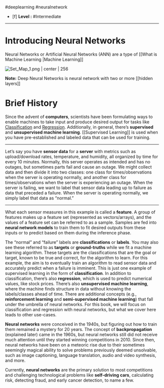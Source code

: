#deeplearning #neuralnetwork

- [f] **Level :** #Intermediate 
----

# Introducing Neural Networks

Neural Networks or Artificial Neural Networks (ANN) are a type of [[What is Machine Learning |Machine Learning]] 

![Set_Map_1.png | center | 256](Set_Map_1.png)


**Note:** Deep Neural Networks is neural network with two or more [[hidden layers]] 

# Brief History
Since the advent of **computers**, scientists have been formulating ways to enable machines to take input and produce desired output for tasks like [Classification](https://www.investopedia.com/terms/r/regression.asp) and [Regression](https://www.investopedia.com/terms/r/regression.asp). Additionally, in general, there’s **supervised** and **unsupervised machine learning**. [[Supervised Learning]] is used when you have pre-established and labeled data that can be used for training. 

---- 
Let’s say you have **sensor data** for a **server** with metrics such as upload/download rates, temperature, and humidity, all organized by time for every 10 minutes. Normally, this server operates as intended and has no outages, but sometimes parts fail and cause an outage. We might collect data and then divide it into two classes: one class for times/observations when the server is operating normally, and another class for times/observations when the server is experiencing an outage. When the server is failing, we want to label that sensor data leading up to failure as data that preceded a failure. When the server is operating normally, we simply label that data as “normal.”

----

What each sensor measures in this example is called a **feature**. A group of features makes up a feature set (represented as vectors/arrays), and the values of a feature set can be referred to as a sample. Samples are fed into **neural network models** to train them to fit desired outputs from these inputs or to predict based on them during the inference phase.

The “normal” and “failure” labels are **classifications** or **labels**. You may also see these referred to as **targets** or **ground-truths** while we fit a machine learning algorithm. These targets are the classifications that are the goal or target, known to be true and correct, for the algorithm to learn. For this example, the aim is to eventually train an algorithm to read sensor data and accurately predict when a failure is imminent. This is just one example of supervised learning in the form of **classification**. In addition to classification, there’s also **regression**, which is used to predict numerical values, like stock prices. There’s also **unsupervised machine learning**, where the machine finds structure in data without knowing the labels/classes ahead of time. There are additional concepts (e.g., **reinforcement learning** and **semi-supervised machine learning**) that fall under the umbrella of neural networks. For this book, we will focus on classification and regression with neural networks, but what we cover here leads to other use-cases.

**Neural networks** were conceived in the 1940s, but figuring out how to train them remained a mystery for 20 years. The concept of **backpropagation** (explained later) came in the 1960s, but neural networks still did not receive much attention until they started winning competitions in 2010. Since then, neural networks have been on a meteoric rise due to their sometimes seemingly magical ability to solve problems previously deemed unsolvable, such as image captioning, language translation, audio and video synthesis, and more.

Currently, **neural networks** are the primary solution to most competitions and challenging technological problems like **self-driving cars**, calculating risk, detecting fraud, and early cancer detection, to name a few.